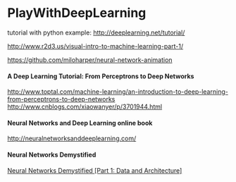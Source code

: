 # PlayWithDeepLearning

tutorial with python example:  http://deeplearning.net/tutorial/

http://www.r2d3.us/visual-intro-to-machine-learning-part-1/

https://github.com/miloharper/neural-network-animation

#### A Deep Learning Tutorial: From Perceptrons to Deep Networks
http://www.toptal.com/machine-learning/an-introduction-to-deep-learning-from-perceptrons-to-deep-networks  
http://www.cnblogs.com/xiaowanyer/p/3701944.html  

#### Neural Networks and Deep Learning online book
http://neuralnetworksanddeeplearning.com/

#### Neural Networks Demystified 
[Neural Networks Demystified [Part 1: Data and Architecture]](https://www.youtube.com/watch?v=bxe2T-V8XRs)


